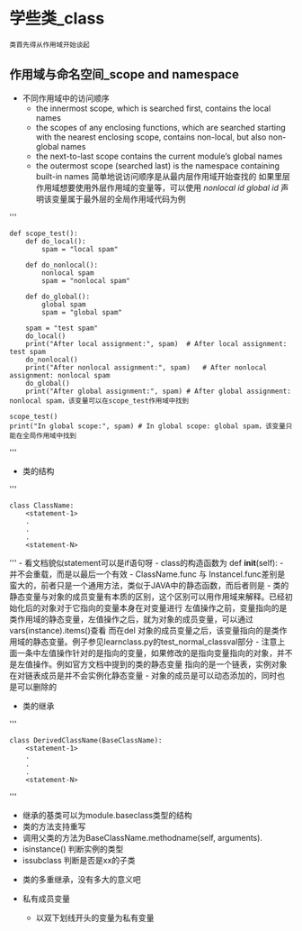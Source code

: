 # 学些类_class
    类首先得从作用域开始谈起
## 作用域与命名空间_scope and namespace

* 不同作用域中的访问顺序
    - the innermost scope, which is searched first, contains the local names 
    - the scopes of any enclosing functions, which are searched starting with the nearest enclosing scope,
      contains non-local, but also non-global names 
    - the next-to-last scope contains the current module’s global names 
    - the outermost scope (searched last) is the namespace containing built-in names
    简单地说访问顺序是从最内层作用域开始查找的
    如果里层作用域想要使用外层作用域的变量等，可以使用 _nonlocal id_
     _global id_ 声明该变量属于最外层的全局作用域代码为例
     
'''

    def scope_test():
        def do_local():
            spam = "local spam"

        def do_nonlocal():
            nonlocal spam
            spam = "nonlocal spam"
    
        def do_global():
            global spam
            spam = "global spam"
    
        spam = "test spam"
        do_local()
        print("After local assignment:", spam)  # After local assignment: test spam
        do_nonlocal()
        print("After nonlocal assignment:", spam)   # After nonlocal assignment: nonlocal spam
        do_global()
        print("After global assignment:", spam) # After global assignment: nonlocal spam，该变量可以在scope_test作用域中找到
    
    scope_test()
    print("In global scope:", spam) # In global scope: global spam，该变量只能在全局作用域中找到

'''
* 类的结构

'''

    class ClassName:
        <statement-1>
        .
        .
        .
        <statement-N>

'''
    - 看文档貌似statement可以是if语句呀
    - class的构造函数为 def __init__(self):
    - 并不会重载，而是以最后一个有效
    - ClassName.func 与 Instancel.func差别是蛮大的，前者只是一个通用方法，类似于JAVA中的静态函数，而后者则是
    - 类的静态变量与对象的成员变量有本质的区别，这个区别可以用作用域来解释。已经初始化后的对象对于它指向的变量本身在对变量进行
      左值操作之前，变量指向的是类作用域的静态变量，左值操作之后，就为对象的成员变量，可以通过vars(instance).items()查看
      而在del 对象的成员变量之后，该变量指向的是类作用域的静态变量。例子参见learnclass.py的test_normal_classval部分
    - 注意上面一条中左值操作针对的是指向的变量，如果修改的是指向变量指向的对象，并不是左值操作。例如官方文档中提到的类的静态变量
      指向的是一个链表，实例对象在对链表成员是并不会实例化静态变量
    - 对象的成员是可以动态添加的，同时也是可以删除的

* 类的继承

'''

    class DerivedClassName(BaseClassName):
        <statement-1>
        .
        .
        .
        <statement-N>
'''
  
   - 继承的基类可以为module.baseclass类型的结构
   - 类的方法支持重写
   - 调用父类的方法为BaseClassName.methodname(self, arguments).
   - isinstance() 判断实例的类型
   - issubclass 判断是否是xx的子类
   
* 类的多重继承，没有多大的意义吧

* 私有成员变量

    - 以双下划线开头的变量为私有变量
    

    
